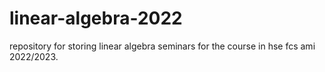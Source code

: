 # linear-algebra-2022
repository for storing linear algebra seminars for the course in hse fcs ami 2022/2023.
